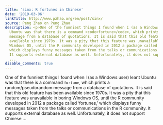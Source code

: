 ```yaml
---
title: 'sinx: R fortunes in Chinese'
date: '2019-03-06'
linkTitle: http://www.pzhao.org/en/post/sinx/
source: Peng Zhao on Peng Zhao
description: <p>One of the funniest things I found when I (as a Windows user) leant
  Ubuntu was that there is a command <code>fortune</code>, which prints a random/pseudorandom
  message from a database of quotations. It is said that this old feature has been
  available since 1970s. It was a pity that this feature was unavailable in boring
  Windows OS, until the R community developed in 2012 a package called &lsquo;fortunes,&rsquo;
  which displays funny messages taken from the talks or communications in the R community.
  It supports external database as well. Unfortunately, it does not support Chinese
  ...
disable_comments: true
---
```

<p>One of the funniest things I found when I (as a Windows user) leant Ubuntu was that there is a command <code>fortune</code>, which prints a random/pseudorandom message from a database of quotations. It is said that this old feature has been available since 1970s. It was a pity that this feature was unavailable in boring Windows OS, until the R community developed in 2012 a package called &lsquo;fortunes,&rsquo; which displays funny messages taken from the talks or communications in the R community. It supports external database as well. Unfortunately, it does not support Chinese ...